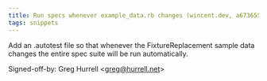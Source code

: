 ```yaml
---
title: Run specs whenever example_data.rb changes (wincent.dev, a673655)
tags: snippets
---
```


Add an .autotest file so that whenever the FixtureReplacement sample data changes the entire spec suite will be run automatically.

Signed-off-by: Greg Hurrell &lt;greg@hurrell.net&gt;

